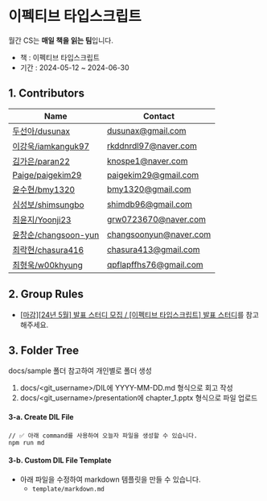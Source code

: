 # 이펙티브 타입스크립트

월간 CS는 **매일 책을 읽는 팀**입니다.

- 책 : 이펙티브 타입스크립트
- 기간 : 2024-05-12 ~ 2024-06-30

## 1. Contributors

| Name                                          | Contact           |
| --------------------------------------------- | ----------------- |
| [두선아/dusunax](https://github.com/dusunax)         | dusunax@gmail.com      |
| [이강욱/iamkanguk97](https://github.com/iamkanguk97) | rkddnrdl97@naver.com   |
| [김가은/paran22](https://github.com/paran22)         | knospe1@naver.com      |
| [Paige/paigekim29](https://github.com/paigekim29)    | paigekim29@gmail.com   |
| [윤수현/bmy1320](https://github.com/soohyun-dev)     | bmy1320@gmail.com      |
| [심성보/shimsungbo](https://github.com/Shim-sim)     | shimdb96@gmail.com     |
| [최윤지/Yoonji23](https://github.com/Yoonji23)       | grw0723670@naver.com   |
| [윤창순/changsoon-yun](github.com/changsoon-yun)     | changsoonyun@naver.com |
| [최락현/chasura416](https://github.com/chasura416)   | chasura413@gmail.com   |
| [최형욱/w00khyung](https://github.com/w00khyung)     | qpflapffhs76@gmail.com |

## 2. Group Rules

- [[마감][24년 5월] 발표 스터디 모집 / [이펙티브 타입스크립트] 발표 스터디](https://inblog.ai/monthly-cs/16887)를 참고해주세요.

## 3. Folder Tree

docs/sample 폴더 참고하여 개인별로 폴더 생성

1. docs/<git_username\>/DIL에 YYYY-MM-DD.md 형식으로 회고 작성
2. docs/<git_username\>/presentation에 chapter_1.pptx 형식으로 파일 업로드

#### 3-a. Create DIL File

```tsx
// ✅ 아래 command를 사용하여 오늘자 파일을 생성할 수 있습니다.
npm run md
```

#### 3-b. Custom DIL File Template
- 아래 파일을 수정하여 markdown 템플릿을 만들 수 있습니다.
  - `template/markdown.md`
